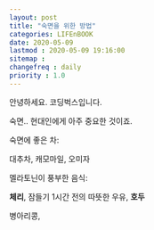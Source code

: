 ```yaml
---
layout: post
title: "숙면을 위한 방법"
categories: LIFEnBOOK
date: 2020-05-09
lastmod : 2020-05-09 19:16:00
sitemap :
changefreq : daily
priority : 1.0
---
```




안녕하세요. 코딩벅스입니다. 

숙면.. 현대인에게 아주 중요한 것이죠. 

숙면에 좋은 차:

대추차, 캐모마일, 오미자



멜라토닌이 풍부한 음식:

**체리**, 잠들기 1시간 전의 따뜻한 우유, **호두** 

병아리콩,



